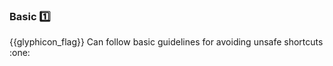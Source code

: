 <div id="title">

### Basic :one:

<span id="prereqs"></span>

</div>
<span id="outcomes">{{glyphicon_flag}} Can follow basic guidelines for avoiding unsafe shortcuts :one:</span>

<div id="body">

<include src="useDefaultBranch/unit-inParent-asPanel.md" boilerplate />
<include src="dontRecycleVarsOrParams/unit-inParent-asPanel.md" boilerplate />
<include src="avoidEmptyCatchBlocks/unit-inParent-asPanel.md" boilerplate />
<include src="deleteDeadCode/unit-inParent-asPanel.md" boilerplate />

</div>

<div id="extras">

<include src="exercises.md" />

</div>